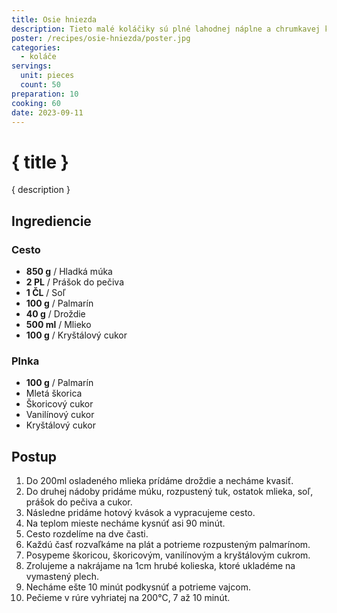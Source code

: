 ```yaml
---
title: Osie hniezda
description: Tieto malé koláčiky sú plné lahodnej náplne a chrumkavej kôrky, tvoriac rozkošný kontrast chutí a textúr.
poster: /recipes/osie-hniezda/poster.jpg
categories:
  - koláče
servings:
  unit: pieces
  count: 50
preparation: 10
cooking: 60
date: 2023-09-11
---
```


# { title }

{ description }

## Ingrediencie

### Cesto

- **850 g** / Hladká múka
- **2 PL** / Prášok do pečiva
- **1 ČL** / Soľ
- **100 g** / Palmarín
- **40 g** / Droždie
- **500 ml** / Mlieko
- **100 g** / Kryštálový cukor

### Plnka

- **100 g** / Palmarín
- Mletá škorica
- Škoricový cukor
- Vanilínový cukor
- Kryštálový cukor

## Postup

1. Do 200ml osladeného mlieka prídáme droždie a necháme kvasiť.
2. Do druhej nádoby pridáme múku, rozpustený tuk, ostatok mlieka, soľ, prášok do pečiva a cukor.
3. Následne pridáme hotový kvások a vypracujeme cesto.
4. Na teplom mieste necháme kysnúť asi 90 minút.
5. Cesto rozdelíme na dve časti.
6. Každú časť rozvaľkáme na plát a potrieme rozpusteným palmarínom.
7. Posypeme škoricou, škoricovým, vanilínovým a kryštálovým cukrom.
8. Zrolujeme a nakrájame na 1cm hrubé kolieska, ktoré ukladéme na vymastený plech.
9. Necháme ešte 10 minút podkysnúť a potrieme vajcom.
10. Pečieme v rúre vyhriatej na 200°C, 7 až 10 minút.
